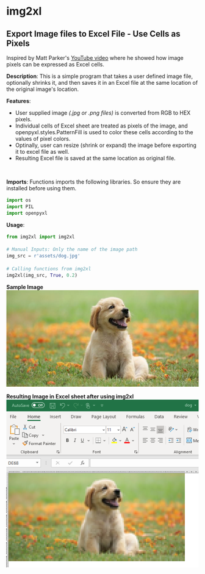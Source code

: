 # img2xl
## Export Image files to Excel File - Use Cells as Pixels

Inspired by Matt Parker's [YouTube video](https://www.youtube.com/watch?v=UBX2QQHlQ_I) where he showed how image pixels can be expressed as Excel cells.



**Description**: This is a simple program that takes a user defined image file, optionally shrinks it, and then saves it in an Excel file at the same location of the original image's location. <br>

**Features**: <br>
- User supplied image _(.jpg or .png files)_ is converted from RGB to HEX pixels.<br>
- Individual cells of Excel sheet are treated as pixels of the image, and openpyxl.styles.PatternFill is used to color these cells according to the values of pixel colors.<br>
- Optinally, user can resize (shrink or expand) the image before exporting it to excel file as well.<br>
- Resulting Excel file is saved at the same location as original file.<br>
<br>

**Imports**: Functions imports the following libraries. So ensure they are installed before using them.
```Python
import os
import PIL
import openpyxl
```

**Usage**: 
```Python
from img2xl import img2xl

# Manual Inputs: Only the name of the image path
img_src = r'assets/dog.jpg'

# Calling functions from img2xl
img2xl(img_src, True, 0.2)
```

**Sample Image**<br>
![Sample Image](assets/dog.jpg)

**Resulting Image in Excel sheet after using img2xl**<br>
![Results of img2xl](screenshots/dog_after_img2xl.png)
